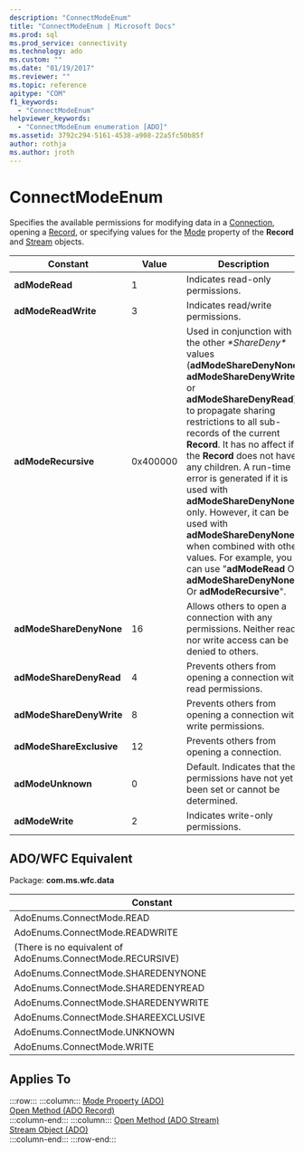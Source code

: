 ```yaml
---
description: "ConnectModeEnum"
title: "ConnectModeEnum | Microsoft Docs"
ms.prod: sql
ms.prod_service: connectivity
ms.technology: ado
ms.custom: ""
ms.date: "01/19/2017"
ms.reviewer: ""
ms.topic: reference
apitype: "COM"
f1_keywords: 
  - "ConnectModeEnum"
helpviewer_keywords: 
  - "ConnectModeEnum enumeration [ADO]"
ms.assetid: 3792c294-5161-4538-a908-22a5fc50b85f
author: rothja
ms.author: jroth
---
```

# ConnectModeEnum
Specifies the available permissions for modifying data in a [Connection](./connection-object-ado.md), opening a [Record](./record-object-ado.md), or specifying values for the [Mode](./mode-property-ado.md) property of the **Record** and [Stream](./stream-object-ado.md) objects.  
  
|Constant|Value|Description|  
|--------------|-----------|-----------------|  
|**adModeRead**|1|Indicates read-only permissions.|  
|**adModeReadWrite**|3|Indicates read/write permissions.|  
|**adModeRecursive**|0x400000|Used in conjunction with the other *\*ShareDeny\** values (**adModeShareDenyNone**, **adModeShareDenyWrite**, or **adModeShareDenyRead**) to propagate sharing restrictions to all sub-records of the current **Record**. It has no affect if the **Record** does not have any children. A run-time error is generated if it is used with **adModeShareDenyNone** only. However, it can be used with **adModeShareDenyNone** when combined with other values. For example, you can use "**adModeRead** Or **adModeShareDenyNone** Or **adModeRecursive**".|  
|**adModeShareDenyNone**|16|Allows others to open a connection with any permissions. Neither read nor write access can be denied to others.|  
|**adModeShareDenyRead**|4|Prevents others from opening a connection with read permissions.|  
|**adModeShareDenyWrite**|8|Prevents others from opening a connection with write permissions.|  
|**adModeShareExclusive**|12|Prevents others from opening a connection.|  
|**adModeUnknown**|0|Default. Indicates that the permissions have not yet been set or cannot be determined.|  
|**adModeWrite**|2|Indicates write-only permissions.|  
  
## ADO/WFC Equivalent  
 Package: **com.ms.wfc.data**  
  
|Constant|  
|--------------|  
|AdoEnums.ConnectMode.READ|  
|AdoEnums.ConnectMode.READWRITE|  
|(There is no equivalent of AdoEnums.ConnectMode.RECURSIVE)|  
|AdoEnums.ConnectMode.SHAREDENYNONE|  
|AdoEnums.ConnectMode.SHAREDENYREAD|  
|AdoEnums.ConnectMode.SHAREDENYWRITE|  
|AdoEnums.ConnectMode.SHAREEXCLUSIVE|  
|AdoEnums.ConnectMode.UNKNOWN|  
|AdoEnums.ConnectMode.WRITE|  
  
## Applies To  

:::row:::
    :::column:::
        [Mode Property (ADO)](./mode-property-ado.md)  
        [Open Method (ADO Record)](./open-method-ado-record.md)  
    :::column-end:::
    :::column:::
        [Open Method (ADO Stream)](./open-method-ado-stream.md)  
        [Stream Object (ADO)](./stream-object-ado.md)  
    :::column-end:::
:::row-end:::
